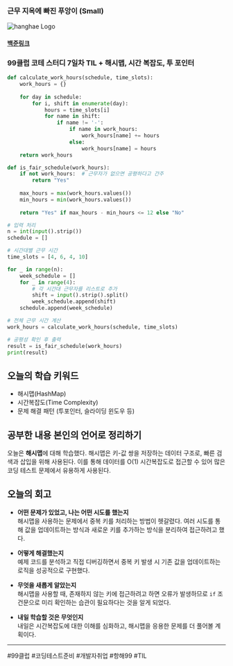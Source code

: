 ### 근무 지옥에 빠진 푸앙이 (Small)
![hanghae Logo](https://hanghae99.spartacodingclub.kr/_next/image?url=https%3A%2F%2Fstatic.spartacodingclub.kr%2Fhanghae99%2F99club%2Fproblems%2Fcoding-test-til.png&w=640&q=75)
#### [백준링크](https://www.acmicpc.net/problem/25593)

### 99클럽 코테 스터디 7일차 TIL + 해시맵, 시간 복잡도, 투 포인터
```python
def calculate_work_hours(schedule, time_slots):
    work_hours = {}
    
    for day in schedule:
        for i, shift in enumerate(day):
            hours = time_slots[i]
            for name in shift:
                if name != '-':
                    if name in work_hours:
                        work_hours[name] += hours
                    else:
                        work_hours[name] = hours
    return work_hours

def is_fair_schedule(work_hours):
    if not work_hours:  # 근무자가 없으면 공평하다고 간주
        return "Yes"
    
    max_hours = max(work_hours.values())
    min_hours = min(work_hours.values())
    
    return "Yes" if max_hours - min_hours <= 12 else "No"

# 입력 처리
n = int(input().strip())
schedule = []

# 시간대별 근무 시간
time_slots = [4, 6, 4, 10]

for _ in range(n):
    week_schedule = []
    for _ in range(4):
        # 각 시간대 근무자를 리스트로 추가
        shift = input().strip().split()
        week_schedule.append(shift)
    schedule.append(week_schedule)

# 전체 근무 시간 계산
work_hours = calculate_work_hours(schedule, time_slots)

# 공평성 확인 후 출력
result = is_fair_schedule(work_hours)
print(result)
```

## 오늘의 학습 키워드
- 해시맵(HashMap)
- 시간복잡도(Time Complexity)
- 문제 해결 패턴 (투포인터, 슬라이딩 윈도우 등)

## 공부한 내용 본인의 언어로 정리하기
오늘은 **해시맵**에 대해 학습했다. 해시맵은 키-값 쌍을 저장하는 데이터 구조로, 빠른 검색과 삽입을 위해 사용된다. 이를 통해 데이터를 O(1) 시간복잡도로 접근할 수 있어 많은 코딩 테스트 문제에서 유용하게 사용된다.

## 오늘의 회고
- **어떤 문제가 있었고, 나는 어떤 시도를 했는지**  
  해시맵을 사용하는 문제에서 중복 키를 처리하는 방법이 헷갈렸다. 여러 시도를 통해 값을 업데이트하는 방식과 새로운 키를 추가하는 방식을 분리하여 접근하려고 했다.

- **어떻게 해결했는지**  
  예제 코드를 분석하고 직접 디버깅하면서 중복 키 발생 시 기존 값을 업데이트하는 로직을 성공적으로 구현했다.

- **무엇을 새롭게 알았는지**  
  해시맵을 사용할 때, 존재하지 않는 키에 접근하려고 하면 오류가 발생하므로 `if` 조건문으로 미리 확인하는 습관이 필요하다는 것을 알게 되었다.

- **내일 학습할 것은 무엇인지**  
  내일은 시간복잡도에 대한 이해를 심화하고, 해시맵을 응용한 문제를 더 풀어볼 계획이다.

---

#99클럽 #코딩테스트준비 #개발자취업 #항해99 #TIL